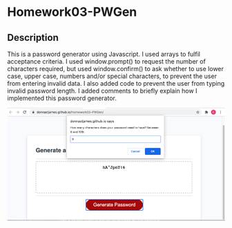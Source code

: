 # Homework03-PWGen

## Description

This is a password generator using Javascript.  I used arrays to fulfil acceptance criteria.  I used window.prompt() to request the number of characters required, but used window.confirm() to ask whether to use lower case, upper case, numbers and/or special characters, to prevent the user from entering invalid data.  I also added code to prevent the user from typing invalid password length.  I added comments to briefly explain how I implemented this password generator.  

![Screen Shot of my Project](./PWGen.png)